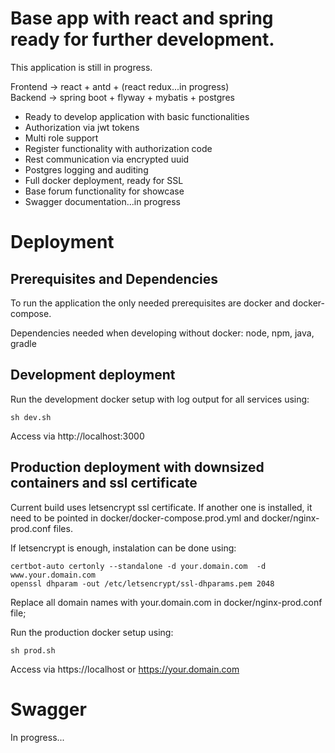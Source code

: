 # Base app with react and spring ready for further development.

This application is still in progress.

Frontend  -> react + antd + (react redux...in progress) <br />
Backend   -> spring boot + flyway + mybatis + postgres

- Ready to develop application with basic functionalities
- Authorization via jwt tokens
- Multi role support
- Register functionality with authorization code
- Rest communication via encrypted uuid
- Postgres logging and auditing
- Full docker deployment, ready for SSL
- Base forum functionality for showcase
- Swagger documentation...in progress

# Deployment

## Prerequisites and Dependencies

To run the application the only needed prerequisites are docker and docker-compose.

Dependencies needed when developing without docker: node, npm, java, gradle

## Development deployment
Run the development docker setup with log output for all services using:
```
sh dev.sh
```

Access via http://localhost:3000


## Production deployment with downsized containers and ssl certificate

Current build uses letsencrypt ssl certificate. If another one is installed,
it need to be pointed in docker/docker-compose.prod.yml and docker/nginx-prod.conf files.

If letsencrypt is enough, instalation can be done using:

```
certbot-auto certonly --standalone -d your.domain.com  -d www.your.domain.com
openssl dhparam -out /etc/letsencrypt/ssl-dhparams.pem 2048
```

Replace all domain names with your.domain.com in docker/nginx-prod.conf file;

Run the production docker setup using:
```
sh prod.sh
```

Access via https://localhost or https://your.domain.com

# Swagger

In progress...
